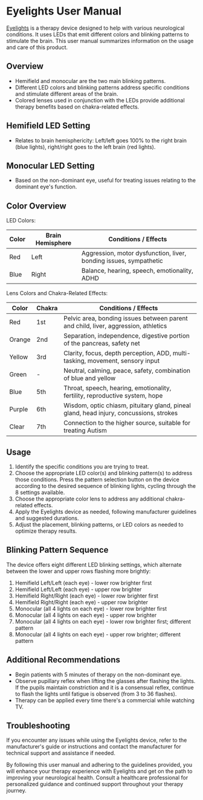# Eyelights User Manual

[Eyelights](https://eyelights.com/) is a therapy device designed to help with various neurological conditions. It uses LEDs that emit different colors and blinking patterns to stimulate the brain. This user manual summarizes information on the usage and care of this product.

## Overview

- Hemifield and monocular are the two main blinking patterns.
- Different LED colors and blinking patterns address specific conditions and stimulate different areas of the brain.
- Colored lenses used in conjunction with the LEDs provide additional therapy benefits based on chakra-related effects.

## Hemifield LED Setting

- Relates to brain hemisphericity: Left/left goes 100% to the right brain (blue lights), right/right goes to the left brain (red lights).

## Monocular LED Setting

- Based on the non-dominant eye, useful for treating issues relating to the dominant eye's function.

## Color Overview

LED Colors:

| Color  | Brain Hemisphere | Conditions / Effects                                              |
| ------ | ---------------- | ------------------------------------------------------------------ |
| Red    | Left             | Aggression, motor dysfunction, liver, bonding issues, sympathetic |
| Blue   | Right            | Balance, hearing, speech, emotionality, ADHD                      |

Lens Colors and Chakra-Related Effects:

| Color  | Chakra   | Conditions / Effects                                                                 |
| ------ | -------- | ------------------------------------------------------------------------------------- |
| Red    | 1st      | Pelvic area, bonding issues between parent and child, liver, aggression, athletics    |
| Orange | 2nd      | Separation, independence, digestive portion of the pancreas, safety net                |
| Yellow | 3rd      | Clarity, focus, depth perception, ADD, multi-tasking, movement, sensory input         |
| Green  | -        | Neutral, calming, peace, safety, combination of blue and yellow                        |
| Blue   | 5th      | Throat, speech, hearing, emotionality, fertility, reproductive system, hope           |
| Purple | 6th      | Wisdom, optic chiasm, pituitary gland, pineal gland, head injury, concussions, strokes|
| Clear  | 7th      | Connection to the higher source, suitable for treating Autism                          |

## Usage

1. Identify the specific conditions you are trying to treat.
2. Choose the appropriate LED color(s) and blinking pattern(s) to address those conditions. Press the pattern selection button on the device according to the desired sequence of blinking lights, cycling through the 8 settings available.
3. Choose the appropriate color lens to address any additional chakra-related effects.
4. Apply the Eyelights device as needed, following manufacturer guidelines and suggested durations.
5. Adjust the placement, blinking patterns, or LED colors as needed to optimize therapy results.

## Blinking Pattern Sequence

The device offers eight different LED blinking settings, which alternate between the lower and upper rows flashing more brightly:

1. Hemifield Left/Left (each eye) - lower row brighter first
2. Hemifield Left/Left (each eye) - upper row brighter
3. Hemifield Right/Right (each eye) - lower row brighter first
4. Hemifield Right/Right (each eye) - upper row brighter
5. Monocular (all 4 lights on each eye) - lower row brighter first
6. Monocular (all 4 lights on each eye) - upper row brighter
7. Monocular (all 4 lights on each eye) - lower row brighter first; different pattern
8. Monocular (all 4 lights on each eye) - upper row brighter; different pattern

## Additional Recommendations

- Begin patients with 5 minutes of therapy on the non-dominant eye.
- Observe pupillary reflex when lifting the glasses after flashing the lights. If the pupils maintain constriction and it is a consensual reflex, continue to flash the lights until fatigue is observed (from 3 to 36 flashes).
- Therapy can be applied every time there's a commercial while watching TV.

## Troubleshooting

If you encounter any issues while using the Eyelights device, refer to the manufacturer's guide or instructions and contact the manufacturer for technical support and assistance if needed.

By following this user manual and adhering to the guidelines provided, you will enhance your therapy experience with Eyelights and get on the path to improving your neurological health. Consult a healthcare professional for personalized guidance and continued support throughout your therapy journey.
